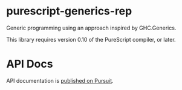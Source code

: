 # purescript-generics-rep

Generic programming using an approach inspired by GHC.Generics.

This library requires version 0.10 of the PureScript compiler, or later.

# API Docs

API documentation is [published on Pursuit](http://pursuit.purescript.org/packages/purescript-generics-rep).
